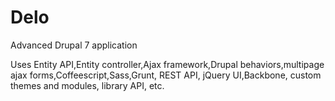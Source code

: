# Delo
Advanced Drupal 7 application

Uses Entity API,Entity controller,Ajax framework,Drupal behaviors,multipage ajax forms,Coffeescript,Sass,Grunt, REST API, 
jQuery UI,Backbone, custom themes and modules, library API, etc.
